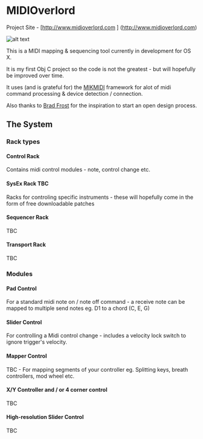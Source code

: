 # MIDIOverlord 

Project Site - [http://www.midioverlord.com ] (http://www.midioverlord.com)

![alt text](https://github.com/prevuelta/MIDIOverlord/MIDIOverlord/Images.xcassets/AppIcon.appiconset/icon_128x128.png "MIDIOverlord")

This is a MIDI mapping & sequencing tool currently in development for OS X.

It is my first Obj C project so the code is not the greatest - but will hopefully be improved over time.

It uses (and is grateful for) the [MIKMIDI](https://github.com/mixedinkey-opensource/MIKMIDI) framework for alot of midi command processing & device detection / connection.

Also thanks to [Brad Frost](http://bradfrost.com/) for the inspiration to start an open design process.

## The System

### Rack types

#### Control Rack

Contains midi control modules - note, control change etc.

#### SysEx Rack TBC

Racks for controling specific instruments - these will hopefully come in the form of free downloadable patches

#### Sequencer Rack

TBC

#### Transport Rack

TBC


### Modules

#### Pad Control

For a standard midi note on / note off command - a receive note can be mapped to multiple send notes eg. D1 to a chord (C, E, G) 

#### Slider Control

For controlling a Midi control change - includes a velocity lock switch to ignore trigger's velocity.

#### Mapper Control

TBC - For mapping segments of your controller eg. Splitting keys, breath controllers, mod wheel etc.

#### X/Y Controller and / or 4 corner control

TBC

#### High-resolution Slider Control

TBC

